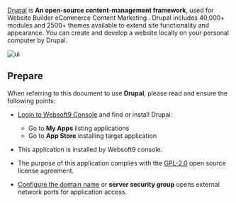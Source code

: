[Drupal](https://www.drupal.org/) is **An open-source content-management framework**, used for Website Builder eCommerce Content Marketing . Drupal includes 40,000+ modules and 2500+ themes available to extend site functionality and appearance. You can create and develop a website locally on your personal computer by Drupal.


![ui](https://libs.websoft9.com/Websoft9/DocsPicture/zh/drupal/drupal-gui-websoft9.png)


## Prepare

When referring to this document to use **Drupal**, please read and ensure the following points:

- [Login to Websoft9 Console](./login-console) and find or install Drupal:
  - Go to **My Apps** listing applications 
  - Go to **App Store** installing target application

- This application is installed by Websoft9 console.


- The purpose of this application complies with the [GPL-2.0](https://opensource.org/licenses/GPL-2.0) open source license agreement.


- [Configure the domain name](./domain-set) or **server security group** opens external network ports for application access.